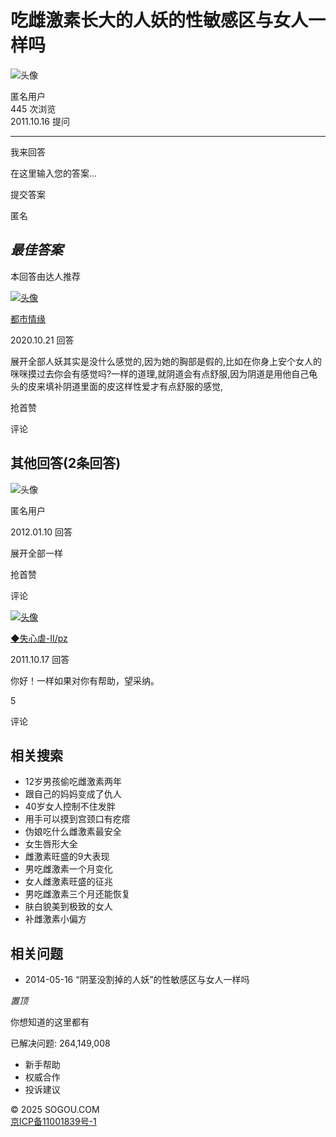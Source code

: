 # 吃雌激素长大的人妖的性敏感区与女人一样吗

![头像](//hhy.sogoucdn.com/deploy/ued/question-njk/pc/dist/img/default-thumb/default-thumb7_d1a7915.png)

匿名用户  
445 次浏览  
2011.10.16 提问  

---

我来回答  

在这里输入您的答案...

提交答案  

匿名  

## _最佳答案_

本回答由达人推荐

[![头像](https://cache.soso.com/qlogo/g?b=qq&k=1HYXJ0pdMaAYZ0s6WU84Og&s=100&t=603)](/user/center?uid=u_91d94f3c95466245f454ea2a9eb94f7a&ch=ww.xqy.tx)

[都市情缘](/user/center?uid=u_91d94f3c95466245f454ea2a9eb94f7a&ch=ww.xqy.nc)

2020.10.21 回答  

展开全部人妖其实是没什么感觉的,因为她的胸部是假的,比如在你身上安个女人的咪咪摸过去你会有感觉吗?一样的道理,就阴道会有点舒服,因为阴道是用他自己龟头的皮来填补阴道里面的皮这样性爱才有点舒服的感觉,

抢首赞  

评论  

## 其他回答(2条回答)

![头像](//hhy.sogoucdn.com/deploy/ued/question-njk/pc/dist/img/default-thumb/default-thumb7_d1a7915.png)

匿名用户  

2012.01.10 回答  

展开全部一样  

抢首赞  

评论  

[![头像](https://cache.soso.com/qlogo/g?b=qq&k=25REC3APHLcXickpPeSHYtA&s=100&t=375)](/user/center?uid=u_20752b326cca45e2860aa9f5f33d24e1&ch=ww.xqy.tx)

[◆失心虐-Ⅱ/pz](/user/center?uid=u_20752b326cca45e2860aa9f5f33d24e1&ch=ww.xqy.nc)

2011.10.17 回答  

你好！一样如果对你有帮助，望采纳。

5  

评论  

## 相关搜索

- 12岁男孩偷吃雌激素两年
- 跟自己的妈妈变成了仇人
- 40岁女人控制不住发胖
- 用手可以摸到宫颈口有疙瘩
- 伪娘吃什么雌激素最安全
- 女生唇形大全
- 雌激素旺盛的9大表现
- 男吃雌激素一个月变化
- 女人雌激素旺盛的征兆
- 男吃雌激素三个月还能恢复
- 肤白貌美到极致的女人
- 补雌激素小偏方

## 相关问题

- 2014-05-16
  “阴茎没割掉的人妖”的性敏感区与女人一样吗

_置顶_

你想知道的这里都有

已解决问题: 264,149,008

- 新手帮助
- 权威合作
- 投诉建议

© 2025 SOGOU.COM  
[京ICP备11001839号-1](https://beian.miit.gov.cn/)